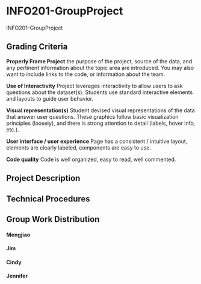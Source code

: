 # INFO201-GroupProject
INFO201-GroupProject

## Grading Criteria
**Properly Frame Project** the purpose of the project, source of the data, and any pertinent information about the topic area are introduced. You may also want to include links to the code, or information about the team.

**Use of Interactivity** Project leverages interactivity to allow users to ask questions about the dataset(s). Students use standard interactive elements and layouts to guide user behavior.

**Visual representation(s)**
Student devised visual representations of the data that answer user questions. These graphics follow basic visualization principles (loosely), and there is strong attention to detail (labels, hover info, etc.).

**User interface / user experience**
Page has a consistent / intuitive layout, elements are clearly labeled, components are easy to use.

**Code quality**
Code is well organized, easy to read, well commented.

## Project Description

## Technical Procedures

## Group Work Distribution
#### Mengjiao

#### Jim

#### Cindy

#### Jennifer

